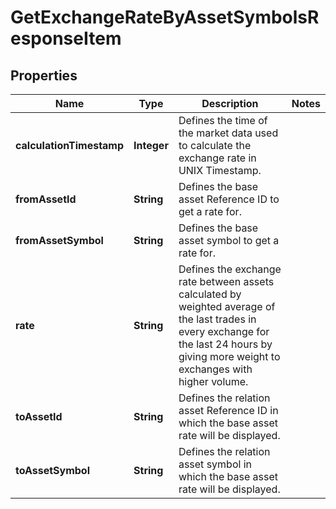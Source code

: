 

# GetExchangeRateByAssetSymbolsResponseItem


## Properties

Name | Type | Description | Notes
------------ | ------------- | ------------- | -------------
**calculationTimestamp** | **Integer** | Defines the time of the market data used to calculate the exchange rate in UNIX Timestamp. | 
**fromAssetId** | **String** | Defines the base asset Reference ID to get a rate for. | 
**fromAssetSymbol** | **String** | Defines the base asset symbol to get a rate for. | 
**rate** | **String** | Defines the exchange rate between assets calculated by weighted average of the last trades in every exchange for the last 24 hours by giving more weight to exchanges with higher volume. | 
**toAssetId** | **String** | Defines the relation asset Reference ID in which the base asset rate will be displayed. | 
**toAssetSymbol** | **String** | Defines the relation asset symbol in which the base asset rate will be displayed. | 



